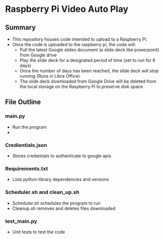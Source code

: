 # Raspberry Pi Video Auto Play

## Summary
- This repository houses code intended to upload to a Raspberry Pi. 
- Once the code is uploaded to the raspberry pi, the code will:
  - Pull the latest Google slides document (a slide deck like powerpoint) from Google drive
  - Play the slide deck for a designated period of time (set to run for 6 days)
  - Once the number of days has been reached, the slide deck will stop running (Runs in Libre Office)
  - The slide deck downloaded from Google Drive will be deleted from the local storage on the Raspberry Pi to preserve disk space

## File Outline

### main.py

- Run the program 
- 
### Credientials.json
- Stores credentials to authenticate to google apis

### Requirements.txt
- Lists python library dependencies and versions

### Scheduler.sh and clean_up.sh
- Scheduler.sh schedules the program to run
- Cleanup.sh removes and deletes files downloaded

### test_main.py
- Unit tests to test the code